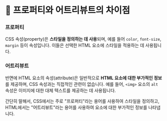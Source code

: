# 🎀 프로퍼티와 어트리뷰트의 차이점

### 프로퍼티

CSS 속성(property)은 **스타일을 정의하는 데 사용**되며, 예를 들어 `color`, `font-size`, `margin` 등이 속성입니다. 이들은 선택한 HTML 요소에 스타일을 적용하는 데 사용됩니다.

### 어트리뷰트

반면에 HTML 요소의 속성(attribute)은 일반적으로 **HTML 요소에 대한 부가적인 정보**를 제공하며, CSS 속성과는 직접적인 관련이 없습니다. 예를 들어, `<img>` 요소의 `alt` 속성은 이미지에 대한 대체 텍스트를 제공하는 데 사용됩니다.

간단히 말해서, CSS에서는 주로 "프로퍼티"라는 용어를 사용하여 스타일을 정의하고, HTML에서는 "어트리뷰트"라는 용어를 사용하여 요소에 대한 부가적인 정보를 나타냅니다.